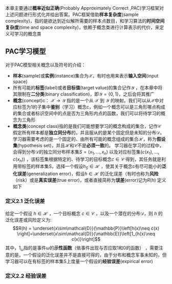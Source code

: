 本章主要通过**概率近似正确**(Probably Approximately Correct ,PAC)学习框架对上述问题进行形式化并给出答案。PAC框架借助**样本复杂度**(sample complexity)，指的是欲达到近似解所需要的样本点数目，和学习算法的**时间空间复杂度**(time and space complexity)，依赖于概念类进行计算表示的代价，来定义可学习的概念类
## PAC学习模型
对于PAC模型相关概念以及符号的介绍：
- **样本**(sample)或**实例**(instance)集合为$\mathcal{X}$，有时也用来表示**输入空间**(input space)
- 所有可能的**标签**(label)或者**目标值**(target value)的集合记作$\mathcal{Y}$ ，在本章中将其限制在**二分类**(binary classification)，即$\mathcal{Y}=\{0,1\}$，之后会将其推广
- **概念**(concept)c： $\mathcal{X}\rightarrow \mathcal{Y}$ 指的是一个从 $\mathcal{X}$ 到 $\mathcal{Y}$ 的映射。我们可以从$\mathcal{X}$中对应标签为1的子集中**鉴别**（学习）概念c，例如一个概念可以是三角形哪点构成的集合或者标识空间中的点是否为三角形内点的函数，我们可以将待学习的概念为三角形
- **概念类**(concept class)指的是我们可能想要学习的概念构成的集合，记作$\mathcal{C}$
假定所有样本都是**独立同分布**的，并且服从的是某个固定但是未知的分布$\mathcal{D}$。学习器需要考虑的是一个固定的、由所有可能的概念组成的集合$\mathcal{H}$，称为**假设集**(hypothesis set)，并且$\mathcal{H}$和$\mathcal{C}$不是**必须一致**的。
学习器在学习的过程中，会得到分布$\mathcal{D}$的独立同分布样本集$S=(x_1,\dots,x_n)$ 以及对应标签集$(c(x_1),\dots,c(x_n))$ ，该标签集根据特定的、待学习的目标概念$c\in\mathcal{C}$ 得到，其任务就是利用带标签的样本集S，选择一个假设$h_S\in\mathcal{H}$ ，使其关于概念c有尽可能小的**泛化误差**(generalization error)，假设$h\in\mathcal{H}$ 的泛化误差（有时也称为**风险**（risk）或是**真实误差**(true error)，或者直接简称为**误差**(error)记为$R(h)$ 定义如下
### 定义2.1 泛化误差
给定一个假设 $h\in\mathcal{H}$ ，一个目标概念 $c\in\mathcal{C}$ ，以及一个潜在的分布$\mathcal{D}$，则 $h$ 的泛化误差或风险定义为:$$R(h) = \underset{x\sim\mathcal{D}}{\mathbb{P}}\left[h(x)\neq c(x) \right]=\underset{x\sim\mathcal{D}}{\mathbb{E}}\left[1_{h(x)\neq c(x)}\right]$$
其中，$1_\omega$指的是事件$\omega$的**示性函数**（依事件出现与否应取1和0的函数） ，需要注意的是，一个假设的泛化误差并不是直接可得的，由于分布和概念军事未知的，但学习器可以在有标签的样本集S上度量一个假设的**经验误差**(expirical error)
### 定义2.2 经验误差
